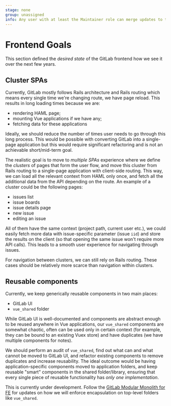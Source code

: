 ```yaml
---
stage: none
group: unassigned
info: Any user with at least the Maintainer role can merge updates to this content. For details, see https://docs.gitlab.com/ee/development/development_processes.html#development-guidelines-review.
---
```


# Frontend Goals

This section defined the _desired state_ of the GitLab frontend how we see it over the next few years.

## Cluster SPAs

Currently, GitLab mostly follows Rails architecture and Rails routing which means every single time we're changing route, we have page reload. This results in long loading times because we are:

- rendering HAML page;
- mounting Vue applications if we have any;
- fetching data for these applications

Ideally, we should reduce the number of times user needs to go through this long process. This would be possible with converting GitLab into a single-page application but this would require significant refactoring and is not an achievable short/mid-term goal.

The realistic goal is to move to _multiple SPAs_ experience where we define the _clusters_ of pages that form the user flow, and move this cluster from Rails routing to a single-page application with client-side routing. This way, we can load all the relevant context from HAML only once, and fetch all the additional data from the API depending on the route. An example of a cluster could be the following pages:

- issues list
- issue boards
- issue details page
- new issue
- editing an issue

All of them have the same context (project path, current user etc.), we could easily fetch more data with issue-specific parameter (issue `iid`) and store the results on the client (so that opening the same issue won't require more API calls). This leads to a smooth user experience for navigating through issues.

For navigation between clusters, we can still rely on Rails routing. These cases should be relatively more scarce than navigation within clusters.

## Reusable components

Currently, we keep generically reusable components in two main places:

- GitLab UI
- `vue_shared` folder

While GitLab UI is well-documented and components are abstract enough to be reused anywhere in Vue applications, our `vue_shared` components are somewhat chaotic, often can be used only in certain context (for example, they can be bound to an existing Vuex store) and have duplicates (we have multiple components for notes).

We should perform an audit of `vue_shared`, find out what can and what cannot be moved to GitLab UI, and refactor existing components to remove duplicates and increase reusability. The ideal outcome would be having application-specific components moved to application folders, and keep reusable "smart" components in the shared folder/library, ensuring that every single piece of reusable functionality has _only one implementation_.

This is currently under development. Follow the [GitLab Modular Monolith for FE](https://gitlab.com/gitlab-org/gitlab/-/issues/422903) for updates on how we will enforce encapsulation on top-level folders like `vue_shared`.
